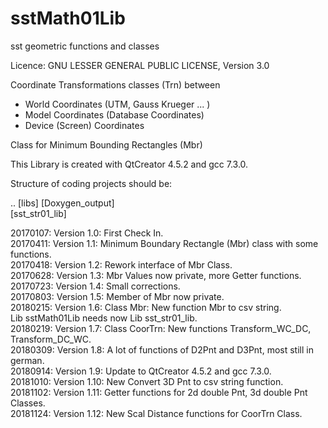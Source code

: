 # sstMath01Lib
sst geometric functions and classes

Licence:  GNU LESSER GENERAL PUBLIC LICENSE, Version 3.0

Coordinate Transformations classes (Trn) between
  - World Coordinates (UTM, Gauss Krueger ... )
  - Model Coordinates (Database Coordinates)
  - Device (Screen) Coordinates

Class for Minimum Bounding Rectangles (Mbr)

This Library is created with QtCreator 4.5.2 and gcc 7.3.0.

Structure of coding projects should be:

.. [libs]
   [Doxygen_output] <BR>
   [sst_str01_lib] <BR>


20170107: Version 1.0: First Check In. <BR>
20170411: Version 1.1: Minimum Boundary Rectangle (Mbr) class with some functions. <BR>
20170418: Version 1.2: Rework interface of Mbr Class.  <BR>
20170628: Version 1.3: Mbr Values now private, more Getter functions. <BR>
20170723: Version 1.4: Small corrections. <BR>
20170803: Version 1.5: Member of Mbr now private. <BR>
20180215: Version 1.6: Class Mbr: New function Mbr to csv string. <BR>
                       Lib sstMath01Lib needs now Lib sst_str01_lib. <BR>
20180219: Version 1.7: Class CoorTrn: New functions Transform_WC_DC, Transform_DC_WC. <BR>
20180309: Version 1.8: A lot of functions of D2Pnt and D3Pnt, most still in german. <BR>
20180914: Version 1.9: Update to QtCreator 4.5.2 and gcc 7.3.0. <BR>
20181010: Version 1.10: New Convert 3D Pnt to csv string function. <BR>
20181102: Version 1.11: Getter functions for 2d double Pnt, 3d double Pnt Classes. <BR>
20181124: Version 1.12: New Scal Distance functions for CoorTrn Class.  <BR>

